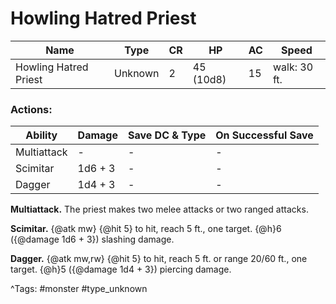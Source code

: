 # Howling Hatred Priest

| Name | Type | CR | HP | AC | Speed |
|------|------|----|----|----|-------|
| Howling Hatred Priest | Unknown | 2 | 45 (10d8) | 15 | walk: 30 ft. |

### Actions:

| Ability | Damage | Save DC & Type | On Successful Save |
|---------|--------|----------------|--------------------|
| Multiattack | - | - | - |
| Scimitar | 1d6 + 3 | - | - |
| Dagger | 1d4 + 3 | - | - |


**Multiattack.** The priest makes two melee attacks or two ranged attacks.

**Scimitar.** {@atk mw} {@hit 5} to hit, reach 5 ft., one target. {@h}6 ({@damage 1d6 + 3}) slashing damage.

**Dagger.** {@atk mw,rw} {@hit 5} to hit, reach 5 ft. or range 20/60 ft., one target. {@h}5 ({@damage 1d4 + 3}) piercing damage.

^Tags: #monster #type_unknown